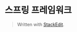 # 스프링 프레임워크




> Written with [StackEdit](https://stackedit.io/).
<!--stackedit_data:
eyJoaXN0b3J5IjpbLTE0NDQ2Nzg2MzJdfQ==
-->